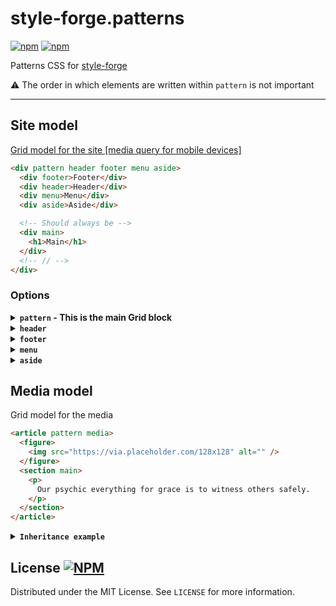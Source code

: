 # style-forge.patterns

[![npm](https://img.shields.io/npm/v/style-forge.patterns)][npm-link]
[![npm](https://img.shields.io/npm/dm/style-forge.patterns)][npm-link]

Patterns CSS for [style-forge](https://www.npmjs.com/package/style-forge)

⚠️ The order in which elements are written within `pattern` is not important

<hr />

## Site model

<u>Grid model for the site [media query for mobile devices]</u>

```html
<div pattern header footer menu aside>
  <div footer>Footer</div>
  <div header>Header</div>
  <div menu>Menu</div>
  <div aside>Aside</div>

  <!-- Should always be -->
  <div main>
    <h1>Main</h1>
  </div>
  <!-- // -->
</div>
```

### Options

<details>
  <summary><strong><code>pattern</code> - This is the main Grid block</strong></summary>

  ```html
  <div pattern>
    <div main>
      <h1>Main</h1>
    </div>
  </div>
  ```
</details>

<details>
  <summary><strong><code>header</code></strong></summary>

  ```html
  <div pattern header>
    <div main>
      <h1>Main</h1>
    </div>
    <div header>Header</div>
  </div>
  ```
</details>

<details>
  <summary><strong><code>footer</code></strong></summary>

  ```html
  <div pattern footer>
    <div main>
      <h1>Main</h1>
    </div>
    <div footer>Footer</div>
  </div>
  ```
</details>

<details>
  <summary><strong><code>menu</code></strong></summary>

  ```html
  <div pattern menu>
    <div main>
      <h1>Main</h1>
    </div>
    <div menu>Menu</div>
  </div>
  ```
</details>

<details>
  <summary><strong><code>aside</code></strong></summary>

  ```html
  <div pattern aside>
    <div main>
      <h1>Main</h1>
    </div>
    <div aside>Aside</div>
  </div>
  ```
</details>

## Media model

Grid model for the media

```html
<article pattern media>
  <figure>
    <img src="https://via.placeholder.com/128x128" alt="" />
  </figure>
  <section main>
    <p>
      Our psychic everything for grace is to witness others safely.
    </p>
  </section>
</article>
```

<details>
  <summary><strong><code>Inheritance example</code></strong></summary>

```html
<article pattern media>
  <figure>
    <img src="https://via.placeholder.com/128x128" alt="" />
  </figure>
  <section main>
    <p>
      Our psychic everything for grace is to witness others safely.
    </p>
    <p>
      Our psychic everything for grace is to witness others safely.
    </p>
    <article pattern media>
      <figure>
        <img src="https://via.placeholder.com/128x128" alt="" />
      </figure>
      <section main>
        <p>
          Our psychic everything for grace is to witness others safely.
        </p>
      </section>
    </article>
  </section>
</article>
```
</details>

## License [![NPM](https://img.shields.io/npm/l/style-forge.patterns)](https://github.com/Sarmaged/style-forge.patterns/blob/main/LICENSE)

Distributed under the MIT License. See `LICENSE` for more information.

[npm-link]: https://www.npmjs.com/package/style-forge.patterns
[github-link]: https://github.com/Sarmaged/style-forge.patterns
